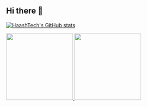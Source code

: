## Hi there 👋



[![HaashTech's GitHub stats](https://github-readme-stats.vercel.app/api?username=haashtech)](https://github.com/haashtech/github-readme-stats)

<div>
  <a href="https://github.com/haashtech">
  <img height="180em" src="https://github-readme-stats.vercel.app/api?username=haashtech&count_private=true&theme=cobalt&show_icons=true"/>
  <img height="180em" src="https://github-readme-stats.vercel.app/api/top-langs/?username=haashtech&layout=compact&langs_count=7&theme=cobalt"/>
</div>

<!--
**haashtech/haashtech** is a ✨ _special_ ✨ repository because its `README.md` (this file) appears on your GitHub profile.




Here are some ideas to get you started:

- 🔭 I’m currently working on ...
- 🌱 I’m currently learning ...
- 👯 I’m looking to collaborate on ...
- 🤔 I’m looking for help with ...
- 💬 Ask me about ...
- 📫 How to reach me: ...
- 😄 Pronouns: ...
- ⚡ Fun fact: ...
-->
